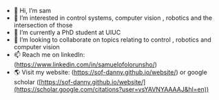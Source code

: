 - 👋 Hi, I’m sam
- 👀 I’m interested in control systems, computer vision , robotics and the intersection of those
- 🌱 I’m currently a PhD student at UIUC
- 💞️ I’m looking to collaborate on topics relating to control , robotics and computer vision
- 📫 Reach me on linkedIn: (https://www.linkedin.com/in/samuelofolorunsho/)
- 🌎 Visit my website: (https://sof-danny.github.io/website/) or google scholar ([https://sof-danny.github.io/website/](https://scholar.google.com/citations?user=vsYAVNYAAAAJ&hl=en))

<!---
sof-danny/sof-danny is a ✨ special ✨ repository because its `README.md` (this file) appears on your GitHub profile.
You can click the Preview link to take a look at your changes.
--->
